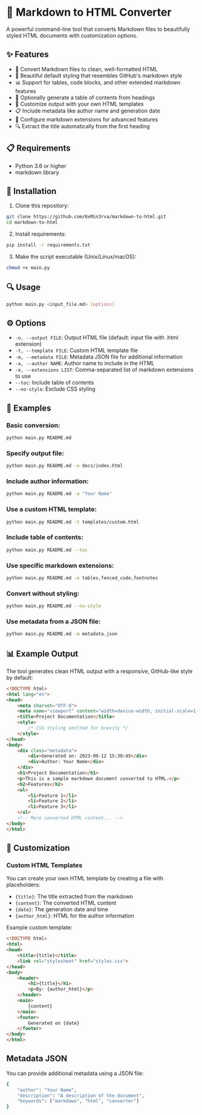 # 📝 Markdown to HTML Converter

A powerful command-line tool that converts Markdown files to beautifully styled HTML documents with customization options.

## ✨ Features

- 🔄 Convert Markdown files to clean, well-formatted HTML
- 🎨 Beautiful default styling that resembles GitHub's markdown style
- 📊 Support for tables, code blocks, and other extended markdown features
- 📑 Optionally generate a table of contents from headings
- 🧩 Customize output with your own HTML templates
- 📋 Include metadata like author name and generation date
- 🔧 Configure markdown extensions for advanced features
- 🔍 Extract the title automatically from the first heading

## 📋 Requirements

- Python 3.6 or higher
- markdown library

## 🚀 Installation

1. Clone this repository:
```bash
git clone https://github.com/0xMin3rva/markdown-to-html.git
cd markdown-to-html
```

2. Install requirements:
```bash
pip install -r requirements.txt
```

3. Make the script executable (Unix/Linux/macOS):
```bash
chmod +x main.py
```

## 🔍 Usage

```bash
python main.py <input_file.md> [options]
```

## ⚙️ Options

- `-o, --output FILE`: Output HTML file (default: input file with .html extension)
- `-t, --template FILE`: Custom HTML template file
- `-m, --metadata FILE`: Metadata JSON file for additional information
- `-a, --author NAME`: Author name to include in the HTML
- `-e, --extensions LIST`: Comma-separated list of markdown extensions to use
- `--toc`: Include table of contents
- `--no-style`: Exclude CSS styling

## 📝 Examples

### Basic conversion:
```bash
python main.py README.md
```

### Specify output file:
```bash
python main.py README.md -o docs/index.html
```

### Include author information:
```bash
python main.py README.md -a "Your Name"
```

### Use a custom HTML template:
```bash
python main.py README.md -t templates/custom.html
```

### Include table of contents:
```bash
python main.py README.md --toc
```

### Use specific markdown extensions:
```bash
python main.py README.md -e tables,fenced_code,footnotes
```

### Convert without styling:
```bash
python main.py README.md --no-style
```

### Use metadata from a JSON file:
```bash
python main.py README.md -m metadata.json
```

## 📊 Example Output

The tool generates clean HTML output with a responsive, GitHub-like style by default:

```html
<!DOCTYPE html>
<html lang="en">
<head>
    <meta charset="UTF-8">
    <meta name="viewport" content="width=device-width, initial-scale=1.0">
    <title>Project Documentation</title>
    <style>
        /* CSS styling omitted for brevity */
    </style>
</head>
<body>
    <div class="metadata">
        <div>Generated on: 2023-09-12 15:30:45</div>
        <div>Author: Your Name</div>
    </div>
    <h1>Project Documentation</h1>
    <p>This is a sample markdown document converted to HTML.</p>
    <h2>Features</h2>
    <ul>
        <li>Feature 1</li>
        <li>Feature 2</li>
        <li>Feature 3</li>
    </ul>
    <!-- More converted HTML content... -->
</body>
</html>
```

## 🎨 Customization

### Custom HTML Templates

You can create your own HTML template by creating a file with placeholders:

- `{title}`: The title extracted from the markdown
- `{content}`: The converted HTML content
- `{date}`: The generation date and time
- `{author_html}`: HTML for the author information

Example custom template:

```html
<!DOCTYPE html>
<html>
<head>
    <title>{title}</title>
    <link rel="stylesheet" href="styles.css">
</head>
<body>
    <header>
        <h1>{title}</h1>
        <p>By: {author_html}</p>
    </header>
    <main>
        {content}
    </main>
    <footer>
        Generated on {date}
    </footer>
</body>
</html>
```

## Metadata JSON

You can provide additional metadata using a JSON file:
```bash
{
    "author": "Your Name",
    "description": "A description of the document",
    "keywords": ["markdown", "html", "converter"]
}
```
